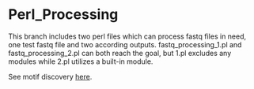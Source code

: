 # Perl_Processing
This branch includes two perl files which can process fastq files in need, one test fastq file and two according outputs. 
fastq_processing_1.pl and fastq_processing_2.pl can both reach the goal, but 1.pl excludes any modules while 2.pl utilizes a built-in module.

See motif discovery [here](https://github.com/JudeYu99/Perl_Processing/tree/Motif-searching).

